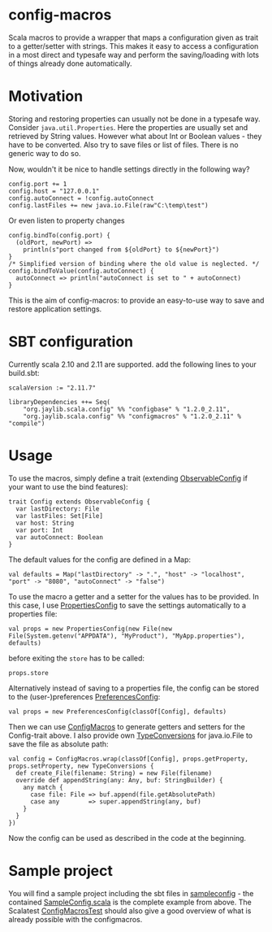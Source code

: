 config-macros
=============

Scala macros to provide a wrapper that maps a configuration given as trait to a getter/setter with strings. This makes it easy to access a configuration in a most direct and typesafe way and perform the saving/loading with lots of things already done automatically.

Motivation
==========

Storing and restoring properties can usually not be done in a typesafe way. Consider `java.util.Properties`. Here the properties are usually set and retrieved by String values. However what about Int or Boolean values - they have to be converted. Also try to save files or list of files. There is no generic way to do so.

Now, wouldn't it be nice to handle settings directly in the following way?

    config.port += 1
	config.host = "127.0.0.1"
	config.autoConnect = !config.autoConnect
	config.lastFiles += new java.io.File(raw"C:\temp\test")
    
Or even listen to property changes

    config.bindTo(config.port) {
      (oldPort, newPort) =>
        println(s"port changed from ${oldPort} to ${newPort}")
    }
    /* Simplified version of binding where the old value is neglected. */
    config.bindToValue(config.autoConnect) {
      autoConnect => println("autoConnect is set to " + autoConnect)
    }
    
This is the aim of config-macros: to provide an easy-to-use way to save and restore application settings.

SBT configuration
=================

Currently scala 2.10 and 2.11 are supported.
add the following lines to your build.sbt:

    scalaVersion := "2.11.7"

    libraryDependencies ++= Seq(
	    "org.jaylib.scala.config" %% "configbase" % "1.2.0_2.11",
	    "org.jaylib.scala.config" %% "configmacros" % "1.2.0_2.11" % "compile")



Usage
=====

To use the macros, simply define a trait (extending [ObservableConfig](https://github.com/michael72/config-macros/blob/master/config/src/main/scala/org/jaylib/scala/config/ObservableConfig.scala) if your want to use the bind features):

    trait Config extends ObservableConfig {
      var lastDirectory: File
      var lastFiles: Set[File]
      var host: String
      var port: Int
      var autoConnect: Boolean
    }

The default values for the config are defined in a Map:

    val defaults = Map("lastDirectory" -> ".", "host" -> "localhost", "port" -> "8080", "autoConnect" -> "false")

To use the macro a getter and a setter for the values has to be provided. In this case, I use [PropertiesConfig](https://github.com/michael72/config-macros/blob/master/config/src/main/scala/org/jaylib/scala/config/properties/PropertiesConfig.scala) to save the settings automatically to a properties file:
    
    val props = new PropertiesConfig(new File(new File(System.getenv("APPDATA"), "MyProduct"), "MyApp.properties"), defaults)
    
before exiting the `store` has to be called:

    props.store
    
Alternatively instead of saving to a properties file, the config can be stored to the (user-)preferences [PreferencesConfig](https://github.com/michael72/config-macros/blob/master/config/src/main/scala/org/jaylib/scala/config/preferences/PreferencesConfig.scala):

    val props = new PreferencesConfig(classOf[Config], defaults)

Then we can use [ConfigMacros](https://github.com/michael72/config-macros/blob/master/macros/src/main/scala/org/jaylib/scala/config/macros/ConfigMacros.scala) to generate getters and setters for the Config-trait above. I also provide own [TypeConversions](https://github.com/michael72/config-macros/blob/master/config/src/main/scala/org/jaylib/scala/config/convert/TypeConversions.scala) for java.io.File to save the file as absolute path:

    val config = ConfigMacros.wrap(classOf[Config], props.getProperty, props.setProperty, new TypeConversions {
      def create_File(filename: String) = new File(filename)
      override def appendString(any: Any, buf: StringBuilder) {
        any match {
          case file: File => buf.append(file.getAbsolutePath)
          case any        => super.appendString(any, buf)
        }
      }
    })

Now the config can be used as described in the code at the beginning.

Sample project
==============

You will find a sample project including the sbt files in [sampleconfig](https://github.com/michael72/config-macros/blob/master/sampleconfig) - the contained [SampleConfig.scala](https://github.com/michael72/config-macros/blob/master/sampleconfig/src/main/scala/org/jaylib/scala/config/macros/SampleConfig.scala) is the complete example from above. 
The Scalatest [ConfigMacrosTest](https://github.com/michael72/config-macros/blob/master/macrotests/src/test/scala/org/jaylib/scala/config/macros/ConfigMacrosTest.scala) should also give a good overview of what is already possible with the configmacros.
